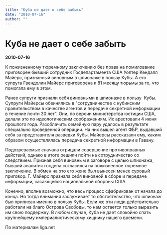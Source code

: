 ```yaml
---
title: "Куба не дает о себе забыть"
date: "2010-07-16"
author: ""
---
```


# Куба не дает о себе забыть

**2010-07-16** 

К пожизненному тюремному заключению без права на помилование приговорен бывший сотрудник Госдепартамента США Уолтер Кендалл Майерс, признанный виновным в шпионаже в пользу Кубы. А его супруга Гвендолин Майерс приговорена к 81 месяцу тюрьмы за то, что помогала ему в этом.

Ранее супруги признали себя виновными в шпионаже в пользу  Кубы. Супруги Майерсы обвинялись в "сотрудничестве с кубинским правительством в качестве агентов и передаче секретной информации в течение почти 30 лет". Они, по версии министерства юстиции США, делали это по идеологическим соображениям. Их арестовали 4 июня прошлого года. Разоблачить семейную пару удалось в результате специально проведенной операции. На них вышел агент ФБР, выдавший себя за представителя разведки Кубы. Майерсы рассказали ему, каким образом осуществлялась передача секретной информации в Гавану.

Подозреваемые сначала отрицали совершение противоправных действий, однако в итоге решили пойти на сотрудничество со следствием. Признав себя виновным в заговоре с целью шпионажа, бывший аналитик госдепа согласился на пожизненное тюремное заключение. В обмен на это его жене был вынесен менее суровый приговор. Г. Майерс признала себя виновной в сборе и передаче информации, касающейся национальной обороны США.

Конечно, вполне возможно, что весь процесс сфабрикован от начала до конца. Но тогда внимания заслуживает то обстоятельство, что шпионаж был приписан именно в пользу Кубы. Если же эти люди действительно работали на благо Острова Свободы, то нам остается только выразить им свою поддержку. В любом случае, Куба не дает спокойно спать крупнейшему империалистическому хищнику нашего времени.

По материалам liga.net